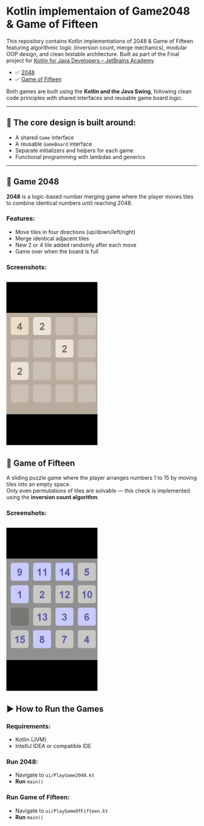 # Kotlin implementaion of Game2048 & Game of Fifteen


This repository contains Kotlin implementations of 2048 & Game of Fifteen featuring algorithmic logic (inversion count, merge mechanics), modular OOP design, and clean testable architecture. Built as part of the Final project for [Kotlin for Java Developers – JetBrains Academy](https://www.jetbrains.com/academy/)


- ✅ [2048](https://play2048.co/)
- ✅ [Game of Fifteen](https://15puzzle.netlify.app/)

Both games are built using the **Kotlin and the Java Swing**, following clean code principles with shared interfaces and reusable game board logic.

---

## 🧱 The core design is built around:
- A shared `Game` interface
- A reusable `GameBoard` interface
- Separate initializers and helpers for each game
- Functional programming with lambdas and generics

---

## 🧩 Game 2048

**2048** is a logic-based number merging game where the player moves tiles to combine identical numbers until reaching 2048.

### Features:
- Move tiles in four directions (up/down/left/right)
- Merge identical adjacent tiles
- New 2 or 4 tile added randomly after each move
- Game over when the board is full

### Screenshots:
![2048 Screenshot](screenshots/game2048.gif)
---

## 🔢 Game of Fifteen

A sliding puzzle game where the player arranges numbers 1 to 15 by moving tiles into an empty space.  
Only even permutations of tiles are solvable — this check is implemented using the **inversion count algorithm**.
  
### Screenshots:
![Game of Fifteen Screenshot](screenshots/15-puzzle.gif)
---

## ▶️ How to Run the Games

### Requirements:
- Kotlin (JVM)
- IntelliJ IDEA or compatible IDE

### Run 2048:
- Navigate to `ui/PlayGame2048.kt`
- **Run**  `main()`

### Run Game of Fifteen:
- Navigate to `ui/PlayGameOfFifteen.kt`
- **Run**  `main()`


